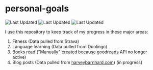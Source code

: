 # personal-goals
![Last Updated](https://img.shields.io/date/1615686933?color=FC4C02&label=Fitness%20Updated&logo=strava)
![Last Updated](https://img.shields.io/date/1615686933?color=7ac70c&label=Language%20Updated&logo=duolingo)
![Last Updated](https://img.shields.io/date/1615686933?color=e9e5cd&label=Books%20Updated&logo=goodreads)

I use this repository to keep track of my progress in these major areas:

1. Fitness (Data pulled from Strava)
2. Language learning (Data pulled from Duolingo)
3. Books read ("Manually" created because goodreads API no longer active)
4. Blog posts (Data pulled from [harveybarnhard.com](https://harveybarnhard.com)) (in progress)
